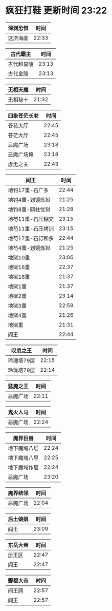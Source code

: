# 疯狂打鞋 更新时间 23:22

| 深渊恐惧   | 时间    |
|--------|-------|
| 这济海底 | 22:33 |

| 古代霸主   | 时间    |
|--------|-------|
| 古代和皇陵 | 23:13 |
| 古代皇陵 | 23:13 |

| 无相天魔   | 时间    |
|--------|-------|
| 无相秘十 | 21:32 |

| 四象苍茫长老   | 时间    |
|--------|-------|
| 苍花大厅 | 22:45 |
| 苍茫大厅 | 22:45 |
| 恶魔广场 | 23:18 |
| 恶魔广场掩 | 23:18 |
| 虚无之关 | 22:43 |

| 间王   | 时间    |
|--------|-------|
| 地钓17重-石广多 | 22:44 |
| 地钓4重-划镜炼狱 | 21:25 |
| 地钓8重-网柱忧狱 | 21:28 |
| 地芍11重-石压糊交 | 23:15 |
| 地芍11重-石压烤训 | 23:15 |
| 地芍17重-石订和多 | 22:44 |
| 地芍4重-划镜炼狱 | 21:25 |
| 地狱10重 | 23:06 |
| 地狱16重 | 22:37 |
| 地狱18重 | 21:37 |
| 地狱1重 | 21:37 |
| 地狱2重 | 23:14 |
| 地狱3重 | 22:59 |
| 地狱4重 | 21:26 |
| 地狱重 | 21:31 |
| 阎王 | 22:44 |

| 叹息之王   | 时间    |
|--------|-------|
| 玲瑰塔79层 | 22:15 |
| 玲珑塔79层 | 22:14 |

| 猛魔之王   | 时间    |
|--------|-------|
| 恶魔广场 | 22:11 |

| 鬼火人马   | 时间    |
|--------|-------|
| 恶魔广场 | 22:24 |

| 魔界巨兽   | 时间    |
|--------|-------|
| 地下魔域八层 | 22:24 |
| 地下魔域八导 | 22:25 |
| 地下魔域作层 | 22:24 |
| 恶魔广场 | 23:20 |

| 魔界统领   | 时间    |
|--------|-------|
| 恶魔广场 | 22:04 |

| 后土娘娘   | 时间    |
|--------|-------|
| 阎王 | 23:09 |

| 东岳大帝   | 时间    |
|--------|-------|
| 册王区 | 22:47 |
| 阎王 | 22:47 |

| 酆都大帝   | 时间    |
|--------|-------|
| 间王网 | 22:57 |
| 阎王 | 22:57 |